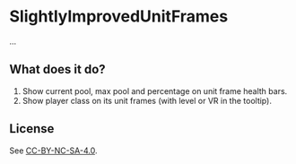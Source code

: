 # SlightlyImprovedUnitFrames

...

## What does it do?

1. Show current pool, max pool and percentage on unit frame health bars.
2. Show player class on its unit frames (with level or VR in the tooltip).

## License

See [CC-BY-NC-SA-4.0](http://creativecommons.org/licenses/by-nc-sa/4.0/).
